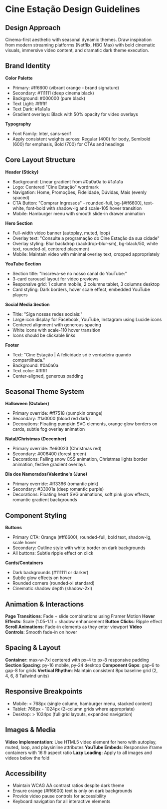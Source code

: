 # Cine Estação Design Guidelines

## Design Approach
Cinema-first aesthetic with seasonal dynamic themes. Draw inspiration from modern streaming platforms (Netflix, HBO Max) with bold cinematic visuals, immersive video content, and dramatic dark theme execution.

## Brand Identity

**Color Palette**
- Primary: #ff6600 (vibrant orange - brand signature)
- Secondary: #111111 (deep cinema black)
- Background: #000000 (pure black)
- Text Light: #ffffff
- Text Dark: #1a1a1a
- Gradient overlays: Black with 50% opacity for video overlays

**Typography**
- Font Family: Inter, sans-serif
- Apply consistent weights across: Regular (400) for body, Semibold (600) for emphasis, Bold (700) for CTAs and headings

## Core Layout Structure

**Header (Sticky)**
- Background: Linear gradient from #0a0a0a to #1a1a1a
- Logo: Centered "Cine Estação" wordmark
- Navigation: Home, Promoções, Fidelidade, Dúvidas, Mais (evenly spaced)
- CTA Button: "Comprar Ingressos" - rounded-full, bg-[#ff6600], text-white, font-bold with shadow-lg and scale-105 hover transition
- Mobile: Hamburger menu with smooth slide-in drawer animation

**Hero Section**
- Full-width video banner (autoplay, muted, loop)
- Overlay text: "Consulte a programação do Cine Estação da sua cidade"
- Overlay styling: Blur backdrop (backdrop-blur-sm), bg-black/50, white text, rounded-xl, centered placement
- Mobile: Maintain video with minimal overlay text, cropped appropriately

**YouTube Section**
- Section title: "Inscreva-se no nosso canal do YouTube:"
- 3-card carousel layout for video previews
- Responsive grid: 1 column mobile, 2 columns tablet, 3 columns desktop
- Card styling: Dark borders, hover scale effect, embedded YouTube players

**Social Media Section**
- Title: "Siga nossas redes sociais:"
- Large icon display for Facebook, YouTube, Instagram using Lucide icons
- Centered alignment with generous spacing
- White icons with scale-110 hover transition
- Icons should be clickable links

**Footer**
- Text: "Cine Estação | A felicidade só é verdadeira quando compartilhada."
- Background: #0a0a0a
- Text color: #ffffff
- Center-aligned, generous padding

## Seasonal Theme System

**Halloween (October)**
- Primary override: #ff7518 (pumpkin orange)
- Secondary: #1a0000 (blood red dark)
- Decorations: Floating pumpkin SVG elements, orange glow borders on cards, subtle fog overlay animation

**Natal/Christmas (December)**
- Primary override: #e60023 (Christmas red)
- Secondary: #006400 (forest green)
- Decorations: Falling snow CSS animation, Christmas lights border animation, festive gradient overlays

**Dia dos Namorados/Valentine's (June)**
- Primary override: #ff3366 (romantic pink)
- Secondary: #33001a (deep romantic purple)
- Decorations: Floating heart SVG animations, soft pink glow effects, romantic gradient backgrounds

## Component Styling

**Buttons**
- Primary CTA: Orange (#ff6600), rounded-full, bold text, shadow-lg, scale hover
- Secondary: Outline style with white border on dark backgrounds
- All buttons: Subtle ripple effect on click

**Cards/Containers**
- Dark backgrounds (#111111 or darker)
- Subtle glow effects on hover
- Rounded corners (rounded-xl standard)
- Cinematic shadow depth (shadow-2xl)

## Animation & Interactions

**Page Transitions**: Fade + slide combinations using Framer Motion
**Hover Effects**: Scale (1.05-1.1) + shadow enhancement
**Button Clicks**: Ripple effect
**Scroll Animations**: Fade-in elements as they enter viewport
**Video Controls**: Smooth fade-in on hover

## Spacing & Layout

**Container**: max-w-7xl centered with px-4 to px-8 responsive padding
**Section Spacing**: py-16 mobile, py-24 desktop
**Component Gaps**: gap-6 to gap-8 for grids
**Vertical Rhythm**: Maintain consistent 8px baseline grid (2, 4, 6, 8 Tailwind units)

## Responsive Breakpoints

- Mobile: < 768px (single column, hamburger menu, stacked content)
- Tablet: 768px - 1024px (2-column grids where appropriate)
- Desktop: > 1024px (full grid layouts, expanded navigation)

## Images & Media

**Video Implementation**: Use HTML5 video element for hero with autoplay, muted, loop, and playsinline attributes
**YouTube Embeds**: Responsive iframe containers with 16:9 aspect ratio
**Lazy Loading**: Apply to all images and videos below the fold

## Accessibility

- Maintain WCAG AA contrast ratios despite dark theme
- Ensure orange (#ff6600) text is only on dark backgrounds
- Provide video pause controls for accessibility
- Keyboard navigation for all interactive elements